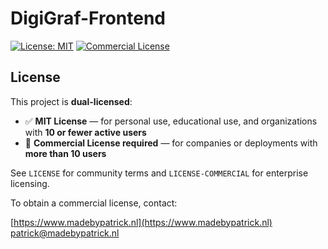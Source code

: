 # DigiGraf-Frontend

[![License: MIT](https://img.shields.io/badge/License-MIT-green.svg)](LICENSE) 
[![Commercial License](https://img.shields.io/badge/Commercial-Paid-blue.svg)](LICENSE-COMMERCIAL.md)

## License

This project is **dual-licensed**:

- ✅ **MIT License** — for personal use, educational use, and organizations with **10 or fewer active users**
- 💼 **Commercial License required** — for companies or deployments with **more than 10 users**

See `LICENSE` for community terms and `LICENSE-COMMERCIAL` for enterprise licensing.

To obtain a commercial license, contact:

[https://www.madebypatrick.nl](https://www.madebypatrick.nl)  
[patrick@madebypatrick.nl](mailto:patrick@madebypatrick.nl)
